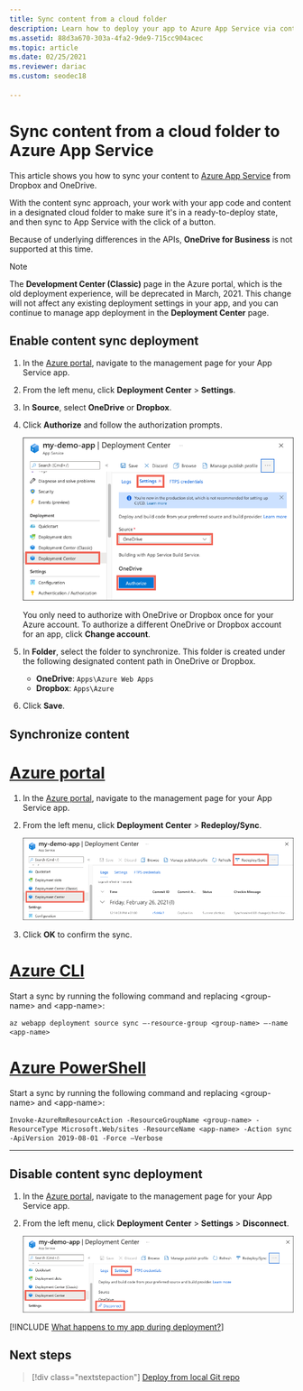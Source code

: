```yaml
---
title: Sync content from a cloud folder
description: Learn how to deploy your app to Azure App Service via content sync from a cloud folder, including OneDrive or Dropbox.
ms.assetid: 88d3a670-303a-4fa2-9de9-715cc904acec
ms.topic: article
ms.date: 02/25/2021
ms.reviewer: dariac
ms.custom: seodec18

---
```

# Sync content from a cloud folder to Azure App Service
This article shows you how to sync your content to [Azure App Service](./overview.md) from Dropbox and OneDrive. 

With the content sync approach, your work with your app code and content in a designated cloud folder to make sure it's in a ready-to-deploy state, and then sync to App Service with the click of a button. 

Because of underlying differences in the APIs, **OneDrive for Business** is not supported at this time.

> [!NOTE]
> The **Development Center (Classic)** page in the Azure portal, which is the old deployment experience, will be deprecated in March, 2021. This change will not affect any existing deployment settings in your app, and you can continue to manage app deployment in the **Deployment Center** page.

## Enable content sync deployment

1. In the [Azure portal](https://portal.azure.com), navigate to the management page for your App Service app.

1. From the left menu, click **Deployment Center** > **Settings**. 

1. In **Source**, select **OneDrive** or **Dropbox**.

1. Click **Authorize** and follow the authorization prompts. 

    ![Shows how to authorize OneDrive or Dropbox in the Deployment Center in the Azure portal.](media/app-service-deploy-content-sync/choose-source.png)

    You only need to authorize with OneDrive or Dropbox once for your Azure account. To authorize a different OneDrive or Dropbox account for an app, click **Change account**.

1. In **Folder**, select the folder to synchronize. This folder is created under the following designated content path in OneDrive or Dropbox. 
   
    * **OneDrive**: `Apps\Azure Web Apps`
    * **Dropbox**: `Apps\Azure`
    
1. Click **Save**.

## Synchronize content

# [Azure portal](#tab/portal)

1. In the [Azure portal](https://portal.azure.com), navigate to the management page for your App Service app.

1. From the left menu, click **Deployment Center** > **Redeploy/Sync**. 

    ![Shows how to sync your cloud folder with App Service.](media/app-service-deploy-content-sync/synchronize.png)
   
1. Click **OK** to confirm the sync.

# [Azure CLI](#tab/cli)

Start a sync by running the following command and replacing \<group-name> and \<app-name>:

```azurecli-interactive
az webapp deployment source sync –-resource-group <group-name> –-name <app-name>
```

# [Azure PowerShell](#tab/powershell)

Start a sync by running the following command and replacing \<group-name> and \<app-name>:

```azurepowershell-interactive
Invoke-AzureRmResourceAction -ResourceGroupName <group-name> -ResourceType Microsoft.Web/sites -ResourceName <app-name> -Action sync -ApiVersion 2019-08-01 -Force –Verbose
```

-----

## Disable content sync deployment

1. In the [Azure portal](https://portal.azure.com), navigate to the management page for your App Service app.

1. From the left menu, click **Deployment Center** > **Settings** > **Disconnect**. 

    ![Shows how to disconnect your cloud folder sync with your App Service app in the Azure portal.](media/app-service-deploy-content-sync/disable.png)

[!INCLUDE [What happens to my app during deployment?](../../includes/app-service-deploy-atomicity.md)]

## Next steps

> [!div class="nextstepaction"]
> [Deploy from local Git repo](deploy-local-git.md)